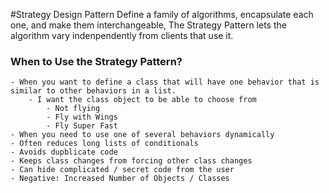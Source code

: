 #Strategy Design Pattern
Define a family of algorithms, encapsulate each one, and make them interchangeable, The Strategy Pattern lets the algorithm vary indenpendently from clients that use it.

   ### When to Use the Strategy Pattern?
    - When you want to define a class that will have one behavior that is similar to other behaviors in a list.
        - I want the class object to be able to choose from
            - Not flying
            - Fly with Wings
            - Fly Super Fast
    - When you need to use one of several behaviors dynamically
    - Often reduces long lists of conditionals
    - Avoids dupblicate code
    - Keeps class changes from forcing other class changes
    - Can hide complicated / secret code from the user
    - Negative: Increased Number of Objects / Classes 
